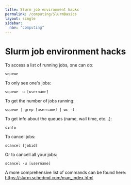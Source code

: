 ```yaml
---
title: Slurm job environment hacks
permalink: /computing/SlurmBasics
layout: single
sidebar:
  nav: "computing"
---
```

# Slurm job environment hacks

To access a list of running jobs, one can do: 

	squeue

To only see one's jobs: 

	squeue -u [username]

To get the number of jobs running: 

	squeue | grep [username] | wc -l 

To get info about the queues (name, wall time, etc...): 

	sinfo

To cancel jobs: 

	scancel [jobid]

Or to cancell all your jobs: 

	scancel -u [username]

A more comprehensive list of commands can be found here: https://slurm.schedmd.com/man_index.html
